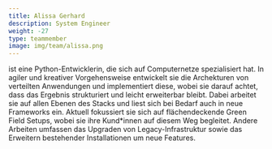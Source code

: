 ```yaml
---
title: Alissa Gerhard
description: System Engineer
weight: -27
type: teammember
image: img/team/alissa.png
---
```


ist eine Python-Entwicklerin, die sich auf Computernetze spezialisiert hat.
In agiler und kreativer Vorgehensweise entwickelt sie die Archekturen von verteilten Anwendungen und implementiert diese, wobei sie darauf achtet, dass das Ergebnis strukturiert und leicht erweiterbar bleibt. Dabei arbeitet sie auf allen Ebenen des Stacks und liest sich bei Bedarf auch in neue Frameworks ein.
Aktuell fokussiert sie sich auf flächendeckende Green Field Setups, wobei sie ihre Kund\*innen auf diesem Weg begleitet. Andere Arbeiten umfassen das Upgraden von Legacy-Infrastruktur sowie das Erweitern bestehender Installationen um neue Features.